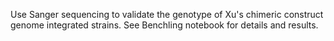 Use Sanger sequencing to validate the genotype of Xu's chimeric construct genome integrated strains. See Benchling notebook for details and results.
